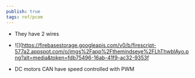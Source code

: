 ```yaml
---
publish: true
tags: ref/pcom
---
```

- They have 2 wires
- ![](https://firebasestorage.googleapis.com/v0/b/firescript-577a2.appspot.com/o/imgs%2Fapp%2Fthemindseye%2FLhThwblAyo.png?alt=media&token=fdb75496-16ab-41f9-ac32-9353f

- DC motors CAN have speed controlled with PWM 
